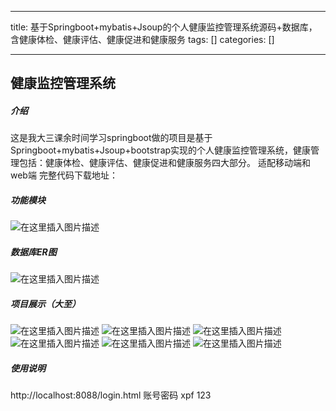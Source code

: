 
--- 
title:  基于Springboot+mybatis+Jsoup的个人健康监控管理系统源码+数据库，含健康体检、健康评估、健康促进和健康服务 
tags: []
categories: [] 

---
## 健康监控管理系统

##### 介绍

这是我大三课余时间学习springboot做的项目是基于Springboot+mybatis+Jsoup+bootstrap实现的个人健康监控管理系统，健康管理包括：健康体检、健康评估、健康促进和健康服务四大部分。 适配移动端和web端 完整代码下载地址：

##### 功能模块

<img src="https://img-blog.csdnimg.cn/fabafea1637a4b0380dfdce3422f16da.png" alt="在这里插入图片描述">

##### 数据库ER图

<img src="https://img-blog.csdnimg.cn/8e6a36f716ee4ea5ad17d143c60d7f06.png" alt="在这里插入图片描述">

##### 项目展示（大至）

<img src="https://img-blog.csdnimg.cn/e3b8238b66144dc2b07378738a8e200b.png" alt="在这里插入图片描述"> <img src="https://img-blog.csdnimg.cn/b19733dbc8b744f19a81c07a7cd741d2.png" alt="在这里插入图片描述"> <img src="https://img-blog.csdnimg.cn/7c81d1fadc414260b4c215eb9c5d5da8.png" alt="在这里插入图片描述"> <img src="https://img-blog.csdnimg.cn/05bc2230dd564128b9c478a15936ddc5.png" alt="在这里插入图片描述"> <img src="https://img-blog.csdnimg.cn/59eb27242ef7483f912a3708d16104ce.png" alt="在这里插入图片描述"> <img src="https://img-blog.csdnimg.cn/018c77a84a6f49d582870a503e47488a.png" alt="在这里插入图片描述">

##### 使用说明

http://localhost:8088/login.html 账号密码 xpf 123
